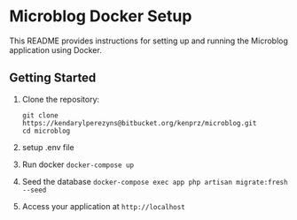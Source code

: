 # Microblog Docker Setup

This README provides instructions for setting up and running the Microblog application using Docker.

## Getting Started

1. Clone the repository:
   ```
   git clone https://kendarylperezyns@bitbucket.org/kenprz/microblog.git
   cd microblog
   ```
2. setup .env file

3. Run docker
   `docker-compose up`
4. Seed the database
    `docker-compose exec app php artisan migrate:fresh --seed`

5. Access your application at `http://localhost`